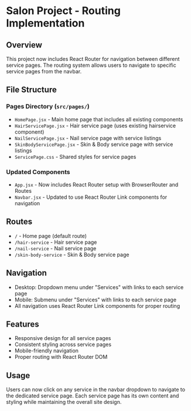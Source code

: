 # Salon Project - Routing Implementation

## Overview
This project now includes React Router for navigation between different service pages. The routing system allows users to navigate to specific service pages from the navbar.

## File Structure

### Pages Directory (`src/pages/`)
- `HomePage.jsx` - Main home page that includes all existing components
- `HairServicePage.jsx` - Hair service page (uses existing hairservice component)
- `NailServicePage.jsx` - Nail service page with service listings
- `SkinBodyServicePage.jsx` - Skin & Body service page with service listings
- `ServicePage.css` - Shared styles for service pages

### Updated Components
- `App.jsx` - Now includes React Router setup with BrowserRouter and Routes
- `Navbar.jsx` - Updated to use React Router Link components for navigation

## Routes
- `/` - Home page (default route)
- `/hair-service` - Hair service page
- `/nail-service` - Nail service page  
- `/skin-body-service` - Skin & Body service page

## Navigation
- Desktop: Dropdown menu under "Services" with links to each service page
- Mobile: Submenu under "Services" with links to each service page
- All navigation uses React Router Link components for proper routing

## Features
- Responsive design for all service pages
- Consistent styling across service pages
- Mobile-friendly navigation
- Proper routing with React Router DOM

## Usage
Users can now click on any service in the navbar dropdown to navigate to the dedicated service page. Each service page has its own content and styling while maintaining the overall site design.

